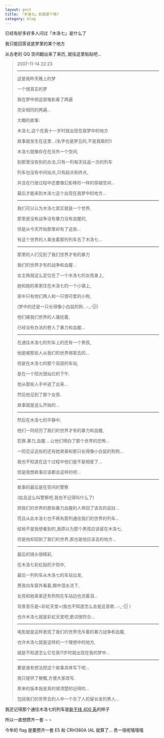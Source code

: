 ```yaml
---
layout: post
title: 「木洛七」到底是个啥?
category: blog
---
```


已经有好多好多人问过「木洛七」是什么了

我只能回答说是梦里的某个地方

从古老的 QQ 空间翻出来了来历, 就往这里贴贴吧...

> 2007-11-14 22:23
> 
> -------------------
> 
> 这是我昨天晚上的梦
> 
> 一个很真实的梦
> 
> 我在梦中把这部电影看了两遍
> 
> 完全相同的两遍...
> 
> 大概的故事:
> 
> 木洛七,这个在我十一岁时就出现在我梦中的地方
> 
> 故事就发生在这里...(名字也是梦见的,不是我取的!)
> 
> 木洛七就像存在在另外一个空间,
> 
> 到那里没有别的办法,只有一列每天往返一次的列车
> 
> 列车也没有中间站点,只有起点和终点,
> 
> 并且在行驶过程中还要像幻影移形一样的穿越空间...
> 
> 最后才能来到木洛七这个出现在我梦中的地方...
> 
> ------------------
> 
> 我们可以认为木洛七其实就是一个世界,
> 
> 那里是没有战争没有暴力没有血腥的,
> 
> 但是从今天开始那里却有了这些...
> 
> 有这个世界的人乘坐着那列列车去了木洛七...
> 
> ---------------------
> 
> 那里的人们见到了我们世界才有的暴力
> 
> 我们的世界才有的战争和血腥...
> 
> 女主角就这么定位在了一个木洛七的女孩身上,
> 
> 她和她的弟弟住在木洛七的一个小镇上,
> 
> 家中只有他们两人和一只很可爱的小狗,
> 
> (梦中的还是一只长得像小白鼠的狗...-_-|||)
> 
> 他们被我们世界的人骚扰着,
> 
> 已经没有办法的卷入了暴力和血腥...
> 
> -------------------
> 
> 在通往木洛七的列车上的还有一个男孩,
> 
> 他是被那些人从我们的世界绑架去的...
> 
> 但是在木洛七的那个双层的车站,
> 
> 是在一个阳光很灿烂的下午,
> 
> 他从那些人手中逃了出来...
> 
> 然后他见到了那个女孩.
> 
> 故事就是这么开始的...
> 
> ------------------
> 
> 然后在木洛七的平静中,
> 
> 他们一同经历了我们的世界才有的暴力和血腥,
> 
> 犯罪,暴力,血腥....让他们明白了那个世界的恐怖...
> 
> 一同见证这些的还有她弟弟和那只长得像小白鼠的狗狗...
> 
> 我也不知道在这个过程中他们是不是相爱了...
> 
> 但是我想故事应该都会这样的吧...
> 
> -----------------
> 
> 故事的最后是在空间的警察
> 
> (姑且这么叫警察吧,我也不记得叫什么了)
> 
> 把我们的世界的那些暴力血腥的人带回了该去的监狱...
> 
> 而且从此木洛七也不再有那列通往我们的世界的列车...
> 
> 结局不是我想看到的,我原以为那个男孩应该留在木洛七,
> 
> 但是他却回到了我们的世界,那也是他应该去的地方...
> 
> ----------------
> 
> 最后的镜头很精彩,
> 
> 在木洛七彩虹般的夕阳中,
> 
> 最后一列列车从木洛七的车站出发,
> 
> 男孩向车窗外看着,眼中泪水流下,
> 
> 女孩和她弟弟还有狗狗在车站边也流着泪...
> 
> 背景音乐是<彩虹天堂>(我也不知道怎么会是这首歌...-_-||| )
> 
> 也许木洛七就是彩虹天堂吧,歌词很符合...
> 
> ----------------
> 
> 电影就是这样表现了我们的世界充斥着的暴力战争和血腥,
> 
> 也许木洛七就是这样的一个理想中的地方,
> 
> 就是不知道怎么它在我11岁时就出现在我的梦中...
> 
> ------------------
> 
> 要是谁有想法把这个故事具体写下吧...
> 
> 我只提供了梗概,方便大家改写.
> 
> 原来的版本我是真的很清楚的记得的...
> 
> 包括我们的世界去的人中一个杀了人的留长发的男人...

我还记得那个通往木洛七的列车是[新干线 400 系](https://zh.wikipedia.org/wiki/%E6%96%B0%E5%B9%B9%E7%B7%9A400%E7%B3%BB%E9%9B%BB%E5%8A%9B%E5%8B%95%E8%BB%8A%E7%B5%84)的样子

所以一直想攒齐一套 ¬ ¬

今年的 flag 是要攒齐一套 E5 和 CRH380A (AL 就算了... 贵一倍呢嘻嘻嘻
